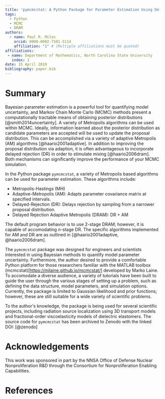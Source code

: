 ```yaml
---
title: 'pymcmcstat: A Python Package for Parameter Estimation Using Delayed Rejection Adaptive Metropolis'
tags:
  - Python
  - MCMC
  - DRAM
authors:
  - name: Paul R. Miles
    orcid: 0000-0002-7501-5114
    affiliation: "1" # (Multiple affiliations must be quoted)
affiliations:
 - name: Department of Mathematics, North Carolina State University
   index: 1
date: 15 April 2019
bibliography: paper.bib
---
```


# Summary
Bayesian parameter estimation is a powerful tool for quantifying model uncertainty, and Markov Chain Monte Carlo (MCMC) methods present a computationally tractable means of obtaining posterior distributions [@smith2014uncertainty].  A variety of Metropolis algorithms can be used within MCMC.  Ideally, information learned about the posterior distribution as candidate parameters are accepted will be used to update the proposal distribution.  This can be accomplished via a variety of adaptive Metropolis (AM) algorithms [@haario2001adaptive].  In addition to improving the proposal distribution via adaption, it is often advantageous to incorporate delayed rejection (DR) in order to stimulate mixing [@haario2006dram].  Both mechanisms can significantly improve the performance of your MCMC simulation.

In the Python package ``pymcmcstat``, a variety of Metropolis based algorithms can be used for parameter estimation.  These algorithms include:

- Metropolis-Hastings (MH)
- Adaptive-Metropolis (AM): Adapts parameter covariance matrix at specified intervals.
- Delayed-Rejection (DR): Delays rejection by sampling from a narrower proposal distribution.
- Delayed Rejection Adaptive Metropolis (DRAM): DR + AM

The default program behavior is to use 2-stage DRAM; however, it is capable of accomodating $n$-stage DR.  The specific algorithms implemented for AM and DR are as outlined in [@haario2001adaptive, @haario2006dram].

The ``pymcmcstat`` package was designed for engineers and scientists interested in using Bayesian methods to quantify model parameter uncertainty.  Furthermore, the author desired to provide a comfortable Python platform for those researchers familiar with the MATLAB toolbox (mcmcstat)[https://mjlaine.github.io/mcmcstat/] developed by Marko Laine.  To accomodate a diverse audience, a variety of tutorials have been built to guide the user through the various stages of setting up a problem, such as defining the data structure, model parameters, and simulation options.  Currently, the package is limited to Gaussian likelihood and prior functions; however, these are still suitable for a wide variety of scientific problems.  

To the author's knowledge, the package is being used for several scientific projects, including radiation source localization using 3D transport models and fractional-order viscoelasticity models of dielectric elastomers.  The source code for ``pymcmcstat`` has been archived to Zenodo with the linked DOI: [@zenodo]

# Acknowledgements

This work was sponsored in part by the NNSA Office of Defense Nuclear Nonproliferation R&D through the Consortium for Nonproliferation Enabling Capabilities.

# References
